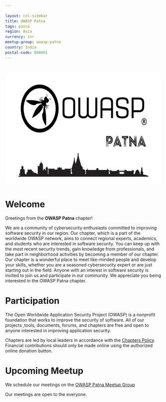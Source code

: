 ```yaml
---

layout: col-sidebar
title: OWASP Patna
tags: patna
region: Asia
currency: inr
meetup-group: owasp-patna
country: India
postal-code: 800001
---
```


# <img src="/assets/images/LogoMain.png" width=640 height=360 alt="OWASPLogo">

# Welcome

Greetings from the <b>OWASP Patna</b> chapter! 

We are a community of cybersecurity enthusiasts committed to improving software security in our region. Our chapter, which is a part of the worldwide OWASP network, aims to connect regional experts, academics, and students who are interested in software security. You can keep up with the most recent security trends, gain knowledge from professionals, and take part in neighborhood activities by becoming a member of our chapter. Our chapter is a wonderful place to meet like-minded people and develop your skills, whether you are a seasoned cybersecurity expert or are just starting out in the field. Anyone with an interest in software security is invited to join us and participate in our community. We appreciate you being interested in the OWASP Patna chapter.


# Participation
The Open Worldwide Application Security Project (OWASP) is a nonprofit foundation that works to improve the security of software. All of our projects ,tools, documents, forums, and chapters are free and open to anyone interested in improving application security. 

Chapters are led by local leaders in accordance with the [Chapters Policy](/www-policy/operational/chapters). Financial contributions should only be made online using the authorized online donation button. 

# Upcoming Meetup

We schedule our meetings on the [OWASP Patna Meetup Group](https://www.meetup.com/owasp-patna/)

Our meetings are open to the everyone.
